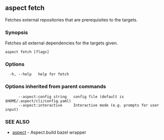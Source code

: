 ## aspect fetch

Fetches external repositories that are prerequisites to the targets.

### Synopsis

Fetches all external dependencies for the targets given.

```
aspect fetch [flags]
```

### Options

```
  -h, --help   help for fetch
```

### Options inherited from parent commands

```
      --aspect:config string   config file (default is $HOME/.aspect/cli/config.yaml)
      --aspect:interactive     Interactive mode (e.g. prompts for user input)
```

### SEE ALSO

* [aspect](aspect.md)	 - Aspect.build bazel wrapper

